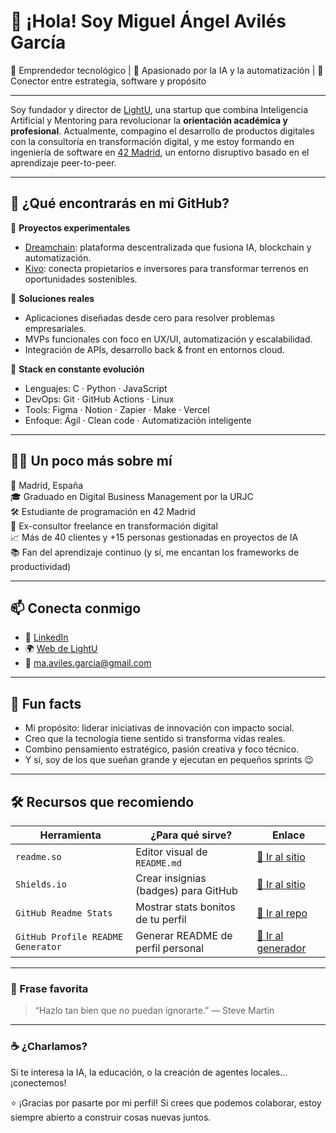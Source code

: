 # 👋 ¡Hola! Soy Miguel Ángel Avilés García

🎯 Emprendedor tecnológico | 🧠 Apasionado por la IA y la automatización | 🧩 Conector entre estrategia, software y propósito

---

Soy fundador y director de [LightU](https://www.lightu.es/), una startup que combina Inteligencia Artificial y Mentoring para revolucionar la **orientación académica y profesional**. Actualmente, compagino el desarrollo de productos digitales con la consultoría en transformación digital, y me estoy formando en ingeniería de software en [42 Madrid](https://www.42madrid.com/), un entorno disruptivo basado en el aprendizaje peer-to-peer.

---

## 🚀 ¿Qué encontrarás en mi GitHub?

🧪 **Proyectos experimentales**
- [Dreamchain](https://github.com/miaviles11/dreamchain-v1): plataforma descentralizada que fusiona IA, blockchain y automatización.
- [Kivo](https://v0-sustainable-land-sale-page-wine.vercel.app/): conecta propietarios e inversores para transformar terrenos en oportunidades sostenibles.

🧩 **Soluciones reales**
- Aplicaciones diseñadas desde cero para resolver problemas empresariales.
- MVPs funcionales con foco en UX/UI, automatización y escalabilidad.
- Integración de APIs, desarrollo back & front en entornos cloud.

🔧 **Stack en constante evolución**
- Lenguajes: C · Python · JavaScript
- DevOps: Git · GitHub Actions · Linux
- Tools: Figma · Notion · Zapier · Make · Vercel
- Enfoque: Ágil · Clean code · Automatización inteligente

---

## 👨‍💼 Un poco más sobre mí

📍 Madrid, España  
🎓 Graduado en Digital Business Management por la URJC  
🛠️ Estudiante de programación en 42 Madrid  
🧭 Ex-consultor freelance en transformación digital  
📈 Más de 40 clientes y +15 personas gestionadas en proyectos de IA  
📚 Fan del aprendizaje continuo (y sí, me encantan los frameworks de productividad)

---

## 📫 Conecta conmigo

- 💼 [LinkedIn](https://www.linkedin.com/in/miguel-angel-aviles/)
- 🌍 [Web de LightU](https://www.lightu.es/)
- 📧 ma.aviles.garcia@gmail.com

---

## 🧠 Fun facts

- Mi propósito: liderar iniciativas de innovación con impacto social.
- Creo que la tecnología tiene sentido si transforma vidas reales.
- Combino pensamiento estratégico, pasión creativa y foco técnico.
- Y sí, soy de los que sueñan grande y ejecutan en pequeños sprints 😉

---

## 🛠️ Recursos que recomiendo

| Herramienta                           | ¿Para qué sirve?                        | Enlace                                                  |
|--------------------------------------|----------------------------------------|----------------------------------------------------------|
| `readme.so`                          | Editor visual de `README.md`           | [🔗 Ir al sitio](https://readme.so/)                     |
| `Shields.io`                         | Crear insignias (badges) para GitHub   | [🔗 Ir al sitio](https://shields.io/)                    |
| `GitHub Readme Stats`                | Mostrar stats bonitos de tu perfil     | [🔗 Ir al repo](https://github.com/anuraghazra/github-readme-stats) |
| `GitHub Profile README Generator`    | Generar README de perfil personal      | [🔗 Ir al generador](https://rahuldkjain.github.io/gh-profile-readme-generator/) |

---

### 💬 Frase favorita

> “Hazlo tan bien que no puedan ignorarte.” — Steve Martin

---

### ☕ ¿Charlamos?

Si te interesa la IA, la educación, o la creación de agentes locales… ¡conectemos!  

⭐ ¡Gracias por pasarte por mi perfil! Si crees que podemos colaborar, estoy siempre abierto a construir cosas nuevas juntos.

